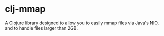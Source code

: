 clj-mmap
========

A Clojure library designed to allow you to easily mmap files via Java's NIO, and to handle files larger than 2GB.
